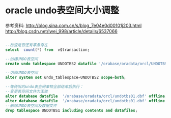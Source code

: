 # oracle undo表空间大小调整  

参考资料: http://blog.sina.com.cn/s/blog_7e04e0d00101j203.html
<br />
          http://blog.csdn.net/lwei_998/article/details/6537066

```Sql

--检查是否还有事务存在
select  count(*) from  v$transaction;

--创建UNDO表空间
create undo tablespace UNDOTBS2 datafile '/orabase/oradata/orcl/UNDOTBS101.DBF' size 4G;

--切换UNDO表空间
alter system set undo_tablespace=UNDOTBS2 scope=both;

--等待旧的undo表空间事物全部结束后执行：
--变更表空间文件为无效
alter database datafile  '/orabase/oradata/orcl/undotbs01.dbf' offline;
alter database datafile  '/orabase/oradata/orcl/undotbs01.dbf' offline drop ; 
--删除UNDO表空间及数据文件
drop tablespace UNDOTBS1 including contents and datafiles;
```
